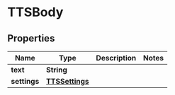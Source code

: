 

# TTSBody


## Properties

| Name | Type | Description | Notes |
|------------ | ------------- | ------------- | -------------|
|**text** | **String** |  |  |
|**settings** | [**TTSSettings**](TTSSettings.md) |  |  |



